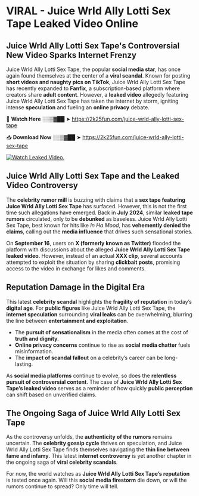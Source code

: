 # VIRAL - Juice Wrld Ally Lotti Sex Tape Leaked Video Online

## **Juice Wrld Ally Lotti Sex Tape's Controversial New Video Sparks Internet Frenzy**  

Juice Wrld Ally Lotti Sex Tape, the popular **social media star**, has once again found themselves at the center of a **viral scandal**. Known for posting **short videos and naughty pics on TikTok**, Juice Wrld Ally Lotti Sex Tape has recently expanded to **Fanfix**, a subscription-based platform where creators share **adult content**. However, a **leaked video** allegedly featuring Juice Wrld Ally Lotti Sex Tape has taken the internet by storm, igniting intense **speculation** and fueling an **online privacy** debate.  

🔴 **Watch Here** ░░▒▓██ ➤ https://2k25fun.com/juice-wrld-ally-lotti-sex-tape  

📥 **Download Now** ░░▒▓██ ➤ https://2k25fun.com/juice-wrld-ally-lotti-sex-tape  

[![Watch Leaked Video.](https://miro.medium.com/v2/resize:fit:828/format:webp/1*cilzJN44JGOrTw9NJCrNHA.gif "Watch Leaked Video")](https://2k25fun.com/juice-wrld-ally-lotti-sex-tape)

## **Juice Wrld Ally Lotti Sex Tape and the Leaked Video Controversy**  

The **celebrity rumor mill** is buzzing with claims that a **sex tape featuring Juice Wrld Ally Lotti Sex Tape** has surfaced. However, this is not the first time such allegations have emerged. Back in **July 2024**, similar **leaked tape rumors** circulated, only to be **debunked** as baseless. Juice Wrld Ally Lotti Sex Tape, best known for hits like *In Ha Mood*, has **vehemently denied the claims**, calling out the **media influence** that drives such sensational stories.  

On **September 16**, users on **X (formerly known as Twitter)** flooded the platform with discussions about the alleged **Juice Wrld Ally Lotti Sex Tape leaked video**. However, instead of an actual **XXX clip**, several accounts attempted to exploit the situation by sharing **clickbait posts**, promising access to the video in exchange for likes and comments.  

## **Reputation Damage in the Digital Era**  

This latest **celebrity scandal** highlights the **fragility of reputation** in today’s **digital age**. For **public figures** like Juice Wrld Ally Lotti Sex Tape, the **internet speculation** surrounding **viral leaks** can be overwhelming, blurring the line between **entertainment and exploitation**.  

- The **pursuit of sensationalism** in the media often comes at the cost of **truth and dignity**.  
- **Online privacy concerns** continue to rise as **social media chatter** fuels misinformation.  
- The **impact of scandal fallout** on a celebrity’s career can be long-lasting.  

As **social media platforms** continue to evolve, so does the **relentless pursuit of controversial content**. The case of **Juice Wrld Ally Lotti Sex Tape’s leaked video** serves as a reminder of how quickly **public perception** can shift based on unverified claims.  

## **The Ongoing Saga of Juice Wrld Ally Lotti Sex Tape**  

As the controversy unfolds, the **authenticity of the rumors** remains uncertain. The **celebrity gossip cycle** thrives on speculation, and Juice Wrld Ally Lotti Sex Tape finds themselves navigating the **thin line between fame and infamy**. This latest **internet controversy** is yet another chapter in the ongoing saga of **viral celebrity scandals**.  

For now, the world watches as **Juice Wrld Ally Lotti Sex Tape’s reputation** is tested once again. Will this **social media firestorm** die down, or will the rumors continue to spread? Only time will tell.